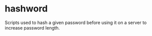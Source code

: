 hashword
========

Scripts used to hash a given password before using it on a server to increase password length.
